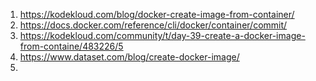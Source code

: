 1. https://kodekloud.com/blog/docker-create-image-from-container/
2. https://docs.docker.com/reference/cli/docker/container/commit/
3. https://kodekloud.com/community/t/day-39-create-a-docker-image-from-containe/483226/5
4. https://www.dataset.com/blog/create-docker-image/
5. 
